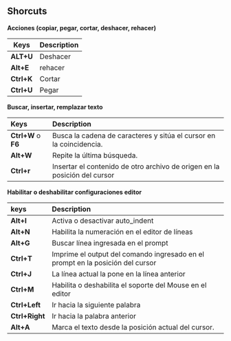 ## Shorcuts 

**Acciones (copiar, pegar, cortar, deshacer, rehacer)**

|Keys|Description|
|----|-----------|
|**ALT+U**|Deshacer|
|**Alt+E**|rehacer|
|**Ctrl+K**|Cortar|
|**Ctrl+U**|Pegar|

**Buscar, insertar, remplazar texto**

|Keys|Description|
|:----|:-----------|
|**Ctrl+W** o **F6**| Busca la cadena de caracteres y sitúa el cursor en la coincidencia.|
|**Alt+W**|Repite la última búsqueda.|
|**Ctrl+r**|Insertar el contenido de otro archivo de origen en la posición del cursor|


**Habilitar o deshabilitar configuraciones editor** 

|keys|Description|
|:----|:-----------|
|**Alt+I**|Activa o desactivar auto_indent|
|**Alt+N**|Habilita la numeración en el editor de líneas|
|**Alt+G**|Buscar línea ingresada en el prompt|
|**Ctrl+T**|Imprime el output del comando ingresado en el prompt en la posición del cursor|
|**Ctrl+J**|La línea actual la pone en la línea anterior|
|**Ctrl+M**|Habilita o deshabilita el soporte del Mouse en el editor|
|**Ctrl+Left**|Ir hacia la siguiente palabra|
|**Ctrl+Right**|Ir hacia la palabra anterior|
|**Alt+A**|Marca el texto desde la posición actual del cursor.|
